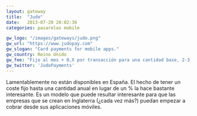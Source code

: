 ```yaml
---
layout: gateway
title:  "Judo"
date:   2013-07-20 20:02:36
categories: pasarelas mobile

gw_logo: "/images/gateways/judo.png"
gw_url: "https://www.judopay.com"
gw_slogan: "Card payments for mobile apps."
gw_country: Reino Unido
gw_fee: "Fijo al mes + 0,X por transacción para una cantidad base, 2-3,5% a partir de una cantidad"
gw_twitter: 'JudoPayments'
---
```



Lamentablemente no están disponibles en España. El hecho de tener un coste fijo hasta una cantidad anual en lugar de un % la hace bastante interesante. Es un modelo que puede resultar interesante para que las empresas que se crean en Inglaterra (¿cada vez más?) puedan empezar a cobrar desde sus aplicaciones móviles. 
